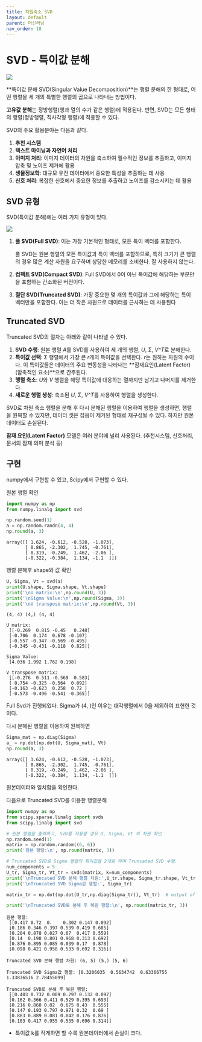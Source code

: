 ```yaml
---
title: 차원축소 SVD
layout: default
parent: 머신러닝
nav_order: 18
---
```



# SVD - 특이값 분해

![](../../assets/images/ml/svd1.png)

**특이값 분해 SVD(Singular Value Decomposition)**는 행렬 분해의 한 형태로, 어떤 행렬을 세 개의 특별한 행렬의 곱으로 나타내는 방법이다. 

**고유값 분해**는 정방행렬(행과 열의 수가 같은 행렬)에 적용된다. 반면, SVD는 모든 형태의 행렬(정방행렬, 직사각형 행렬)에 적용할 수 있다.



SVD의 주요 활용분야는 다음과 같다.

1. **추천 시스템**
2. **텍스트 마이닝과 자연어 처리**
3. **이미지 처리**: 이미지 데이터의 차원을 축소하여 필수적인 정보를 추출하고, 이미지 압축 및 노이즈 제거에 활용
4. **생물정보학**: 대규모 유전 데이터에서 중요한 특성을 추출하는 데 사용
5. **신호 처리**: 복잡한 신호에서 중요한 정보를 추출하고 노이즈를 감소시키는 데 활용



## SVD 유형

SVD(특이값 분해)에는 여러 가지 유형이 있다.

![](../../assets/images/ml/svd2.png)

1. **풀 SVD(Full SVD)**: 이는 가장 기본적인 형태로, 모든 특이 벡터를 포함한다.

   풀 SVD는 원본 행렬의 모든 특이값과 특이 벡터를 포함하므로, 특히 크기가 큰 행렬의 경우 많은 계산 자원을 요구하며 상당한 메모리를 소비한다. 잘 사용하지 않는다.

2. **컴팩트 SVD(Compact SVD)**: Full SVD에서 0이 아닌 특이값에 해당하는 부분만을 포함하는 간소화된 버전이다.

3. **절단 SVD(Truncated SVD)**: 가장 중요한 몇 개의 특이값과 그에 해당하는 특이 벡터만을 포함한다. 이는 더 작은 차원으로 데이터를 근사하는 데 사용된다



## Truncated SVD

Truncated SVD의 절차는 아래와 같이 나타낼 수 있다.

1. **SVD 수행**: 원본 행렬 *A*를 SVD를 사용하여 세 개의 행렬, *U*, Σ, *V^T*로 분해한다.
2. **특이값 선택**: Σ 행렬에서 가장 큰 *r*개의 특이값을 선택한다. *r*는 원하는 차원의 수이다. 이 특이값들은 데이터의 주요 변동성을 나타내는 **잠재요인(Latent Factor)(함축적인 요소)**으로 간주된다.
3. **행렬 축소**: *U*와 *V* 행렬을 해당 특이값에 대응하는 열까지만 남기고 나머지를 제거한다.
4. **새로운 행렬 생성**: 축소된 *U*, Σ, *V^T*를 사용하여 행렬을 생성한다.

SVD로 차원 축소 행렬을 분해 후 다시 분해된 행렬을 이용하여 행렬을 생성하면, 행렬을 원복할 수 있지만, 데이터 셋은 잡음이 제거된 형태로 재구성될 수 있다. 하지만 원본 데이터도 손실된다.

**잠재 요인(Latent Factor)** 모델은 여러 분야에 널리 사용된다. (추천시스템, 신호처리, 문서의 잠재 의미 분석 등)



## 구현

numpy에서 구현할 수 있고, Scipy에서 구현할 수 있다.

원본 행렬 확인

```python
import numpy as np
from numpy.linalg import svd

np.random.seed(1)
a = np.random.randn(4, 4)
np.round(a, 3)
```

```
array([[ 1.624, -0.612, -0.528, -1.073],
       [ 0.865, -2.302,  1.745, -0.761],
       [ 0.319, -0.249,  1.462, -2.06 ],
       [-0.322, -0.384,  1.134, -1.1  ]])
```

행렬 분해후 shape와 값 확인

```python
U, Sigma, Vt = svd(a)
print(U.shape, Sigma.shape, Vt.shape)
print('\nU matrix:\n',np.round(U, 3))
print('\nSigma Value:\n',np.round(Sigma, 3))
print('\nV transpose matrix:\n',np.round(Vt, 3))
```

```
(4, 4) (4,) (4, 4)

U matrix:
 [[-0.269  0.815 -0.45   0.248]
 [-0.706  0.174  0.678 -0.107]
 [-0.557 -0.347 -0.569 -0.495]
 [-0.345 -0.431 -0.118  0.825]]

Sigma Value:
 [4.036 1.992 1.762 0.198]

V transpose matrix:
 [[-0.276  0.511 -0.569  0.583]
 [ 0.754 -0.325 -0.564  0.092]
 [-0.163 -0.623  0.258  0.72 ]
 [-0.573 -0.496 -0.541 -0.365]]
```

Full Svd가 진행되었다. Sigma가 (4, )인 이유는 대각행렬에서 0을 제외하여 표현한 것이다.

다시 분해된 행렬을 이용하여 원복하면

```python
Sigma_mat = np.diag(Sigma)
a_ = np.dot(np.dot(U, Sigma_mat), Vt)
np.round(a, 3)
```

```
array([[ 1.624, -0.612, -0.528, -1.073],
       [ 0.865, -2.302,  1.745, -0.761],
       [ 0.319, -0.249,  1.462, -2.06 ],
       [-0.322, -0.384,  1.134, -1.1  ]])
```

원본데이터와 일치함을 확인한다.



다음으로 Truncated SVD를 이용한 행렬분해

```python
import numpy as np
from scipy.sparse.linalg import svds
from scipy.linalg import svd

# 원본 행렬을 출력하고, SVD를 적용할 경우 U, Sigma, Vt 의 차원 확인 
np.random.seed(1)
matrix = np.random.random((6, 6))
print('원본 행렬:\n', np.round(matrix, 3))

# Truncated SVD로 Sigma 행렬의 특이값을 2개로 하여 Truncated SVD 수행. 
num_components = 5
U_tr, Sigma_tr, Vt_tr = svds(matrix, k=num_components)
print('\nTruncated SVD 분해 행렬 차원:',U_tr.shape, Sigma_tr.shape, Vt_tr.shape)
print('\nTruncated SVD Sigma값 행렬:', Sigma_tr)

matrix_tr = np.dot(np.dot(U_tr,np.diag(Sigma_tr)), Vt_tr)  # output of TruncatedSVD

print('\nTruncated SVD로 분해 후 복원 행렬:\n', np.round(matrix_tr, 3))
```

```
원본 행렬:
 [[0.417 0.72  0.    0.302 0.147 0.092]
 [0.186 0.346 0.397 0.539 0.419 0.685]
 [0.204 0.878 0.027 0.67  0.417 0.559]
 [0.14  0.198 0.801 0.968 0.313 0.692]
 [0.876 0.895 0.085 0.039 0.17  0.878]
 [0.098 0.421 0.958 0.533 0.692 0.316]]

Truncated SVD 분해 행렬 차원: (6, 5) (5,) (5, 6)

Truncated SVD Sigma값 행렬: [0.3206035  0.5634742  0.63366755 1.33836516 2.78455099]

Truncated SVD로 분해 후 복원 행렬:
 [[0.403 0.732 0.009 0.297 0.132 0.097]
 [0.162 0.366 0.411 0.529 0.395 0.693]
 [0.216 0.868 0.02  0.675 0.43  0.555]
 [0.147 0.193 0.797 0.971 0.32  0.69 ]
 [0.883 0.889 0.081 0.042 0.176 0.876]
 [0.103 0.417 0.955 0.535 0.696 0.314]]
```

* 특이값 k를 작게하면 할 수록 원본데이터에서 손실이 크다.